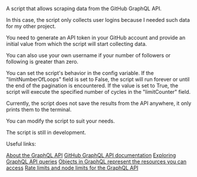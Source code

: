 A script that allows scraping data from the GitHub GraphQL API.

In this case, the script only collects user logins because I needed such data for my other project.

You need to generate an API token in your GitHub account and provide an initial value from which the script will start collecting data.

You can also use your own username if your number of followers or following is greater than zero.

You can set the script's behavior in the config variable. If the "limitNumberOfLoops" field is set to False, the script will run forever or until the end of the pagination is encountered. If the value is set to True, the script will execute the specified number of cycles in the "limitCounter" field.

Currently, the script does not save the results from the API anywhere, it only prints them to the terminal.

You can modify the script to suit your needs.

The script is still in development.

Useful links:

[About the GraphQL API](https://docs.github.com/en/graphql/overview/about-the-graphql-api)
[GitHub GraphQL API documentation](https://docs.github.com/en/graphql)
[Exploring GraphQL API queries](https://docs.github.com/en/graphql/overview/explorer)
[Objects in GraphQL represent the resources you can access](https://docs.github.com/en/graphql/reference/objects)
[Rate limits and node limits for the GraphQL API](https://docs.github.com/en/graphql/overview/rate-limits-and-node-limits-for-the-graphql-api)

